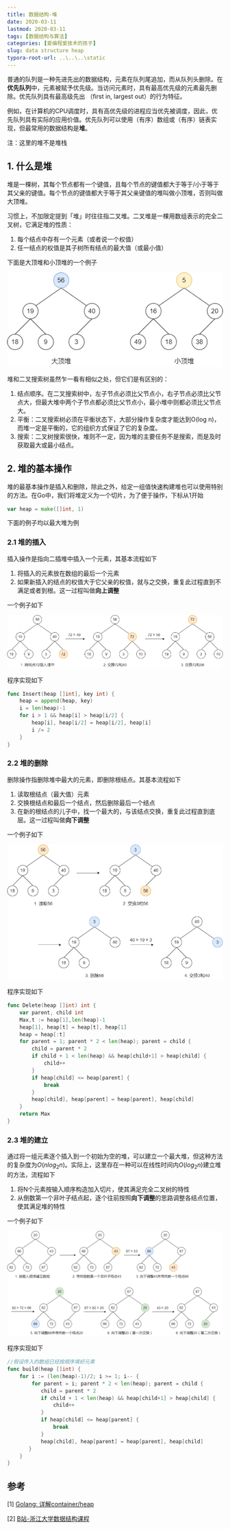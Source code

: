 ```yaml
---
title: 数据结构-堆
date: 2020-03-11
lastmod: 2020-03-11
tags: [数据结构与算法]
categories: [爱编程爱技术的孩子]
slug: data structure heap
typora-root-url: ..\..\..\static
---
```


普通的队列是一种先进先出的数据结构，元素在队列尾追加，而从队列头删除。在**优先队列**中，元素被赋予优先级。当访问元素时，具有最高优先级的元素最先删除。优先队列具有最高级先出 （first in, largest out）的行为特征。

例如，在计算机的CPU调度时，具有高优先级的进程应当优先被调度，因此，优先队列具有实际的应用价值。优先队列可以使用（有序）数组或（有序）链表实现，但最常用的数据结构是**堆**。

注：这里的堆不是堆栈

## 1. 什么是堆

堆是一棵树，其每个节点都有一个键值，且每个节点的键值都大于等于/小于等于其父亲的键值。每个节点的键值都大于等于其父亲键值的堆叫做小顶堆，否则叫做大顶堆。

习惯上，不加限定提到「堆」时往往指二叉堆。二叉堆是一棵用数组表示的完全二叉树，它满足堆的性质：

1. 每个结点中存有一个元素（或者说一个权值）
2. 任一结点的权值是其子树所有结点的最大值（或最小值）

下面是大顶堆和小顶堆的一个例子

![大顶堆与小顶堆示例](/images/数据结构-堆/8EHOyj.png)

堆和二叉搜索树虽然乍一看有相似之处，但它们是有区别的：

1. 结点顺序。在二叉搜索树中，左子节点必须比父节点小，右子节点必须比父节点大，但最大堆中两个子节点都必须比父节点小，最小堆中则都必须比父节点大。
2. 平衡：二叉搜索树必须在平衡状态下，大部分操作复杂度才能达到O(log n)，而堆一定是平衡的，它的组织方式保证了它的复杂度。
3. 搜索：二叉树搜索很快，堆则不一定，因为堆的主要任务不是搜索，而是及时获取最大或最小结点。

## 2. 堆的基本操作

堆的最基本操作是插入和删除，除此之外，给定一组值快速构建堆也可以使用特别的方法。在Go中，我们将堆定义为一个切片，为了便于操作，下标从1开始

```go
var heap = make([]int, 1)
```

下面的例子均以最大堆为例

### 2.1 堆的插入

插入操作是指向二插堆中插入一个元素，其基本流程如下

1. 将插入的元素放在数组的最后一个元素
2. 如果新插入的结点的权值大于它父亲的权值，就与之交换，重复此过程直到不满足或者到根。这一过程叫做**向上调整**

一个例子如下

![堆的插入](/images/数据结构-堆/8EbZ01.png)

程序实现如下

```go
func Insert(heap []int], key int) {
    heap = append(heap, key)
    i = len(heap)-1
    for i > 1 && heap[i] > heap[i/2] {
        heap[i], heap[i/2] = heap[i/2], heap[i]
        i /= 2
    }
}
```

### 2.2 堆的删除

删除操作指删除堆中最大的元素，即删除根结点。其基本流程如下

1. 读取根结点（最大值）元素
2. 交换根结点和最后一个结点，然后删除最后一个结点
3. 在新的根结点的儿子中，找一个最大的，与该结点交换，重复此过程直到底层。这一过程叫做**向下调整**

一个例子如下

![堆的删除](/images/数据结构-堆/8EbGnA.png)

程序实现如下

```go
func Delete(heap []int) int {
    var parent, child int
    Max,t := heap[1],len(heap)-1
    heap[1], heap[t] = heap[t], heap[1]
    heap = heap[:t]
    for parent = 1; parent * 2 < len(heap); parent = child {
        child = parent * 2
        if child + 1 < len(heap) && heap[child+1] > heap[child] {
            child++
        }
        if heap[child] <= heap[parent] {
            break
        }
        heap[child], heap[parent] = heap[parent], heap[child]        
    } 
    return Max
}
```

### 2.3 堆的建立

通过将一组元素逐个插入到一个初始为空的堆，可以建立一个最大堆，但这种方法的复杂度为$O(n log_2n)$。实际上，这里存在一种可以在线性时间内$O(log_2n)$建立堆的方法，流程如下

1. 将N个元素按输入顺序构造加入切片，使其满足完全二叉树的特性
2. 从倒数第一个非叶子结点起，逐个往前按照**向下调整**的思路调整各结点位置，使其满足堆的特性

一个例子如下

![堆的建立](/images/数据结构-堆/8Ebah8.png)

程序实现如下

```go
//假设传入的数组已经按顺序填好元素
func build(heap []int) {
    for i := (len(heap)-1)/2; i >= 1; i-- {
        for parent = i; parent * 2 < len(heap); parent = child {
           child = parent * 2
           if child + 1 < len(heap) && heap[child+1] > heap[child] {
               child++
           }
           if heap[child] <= heap[parent] {
               break
           }
           heap[child], heap[parent] = heap[parent], heap[child]        
       }        
    } 
}
```

## 参考

[1] [Golang: 详解container/heap](https://ieevee.com/tech/2018/01/29/go-heap.html)

[2] [B站-浙江大学数据结构课程](https://www.bilibili.com/video/av43521866?p=51)